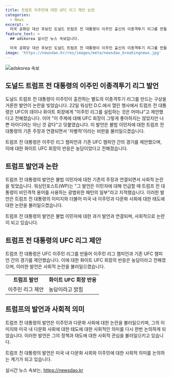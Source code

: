 ```yaml
---
title: 트럼프 이주민에 대한 UFC 리그 제안 논란
categories:
  - News
excerpt: >
  미국 공화당 대선 후보인 도널드 트럼프 전 대통령이 이주민 출신의 이종격투기 리그를 만들고자 했다는 발언으로 논란에 휩싸였습니다. 트럼프 전 대통령은 복음주의 기독교 단체 행사에서 UFC 회장에게 이주민 리그 설립을 제안했으며, 이에 대한 비난이 빗발쳤습니다. 이 발언은 트럼프 전 대통령의 이민자에 대한 비난적인 발언과 연결돼 차별적이라는 비판을 받았습니다. 화이트 UFC 회장은 이 발언을 농담이라고 설명했습니다.
feature_text: >
  ## adskorea 실시간 뉴스 속보입니다.

  미국 공화당 대선 후보인 도널드 트럼프 전 대통령이 이주민 출신의 이종격투기 리그를 만들고자 했다는 발언으로 논란에 휩싸였습니다. 트럼프 전 대통령은 복음주의 기독교 단체 행사에서 UFC 회장에게 이주민 리그 설립을 제안했으며, 이에 대한 비난이 빗발쳤습니다. 이 발언은 트럼프 전 대통령의 이민자에 대한 비난적인 발언과 연결돼 차별적이라는 비판을 받았습니다. 화이트 UFC 회장은 이 발언을 농담이라고 설명했습니다.
image: 'https://newsdao.kr/res/images/meta/newsdao_breakingnews.jpg'
---
```


<p><img src="https://newsdao.kr/res/images/meta/newsdao_breakingnews.jpg" alt="adskorea 속보" /></p>

<h2 data-ke-size="size26">도널드 트럼프 전 대통령의 이주민 이종격투기 리그 발언</h2>

<p>도널드 트럼프 전 대통령이 이주민이 출전하는 별도의 이종격투기 리그를 만드는 구상을 거론한 발언이 논란을 빚었습니다. 22일 워싱턴 D.C.에서 열린 행사에서 트럼프 전 대통령은 UFC의 데이나 화이트 회장에게 "이주민 리그를 설립하는 것은 어떠냐"고 제안했다고 전해졌습니다. 이어 "이 주제에 대해 UFC 회장이 그렇게 좋아하지는 않았지만 나쁜 아이디어는 아닌 것 같다"고 덧붙였습니다. 이 발언은 불법 이민자에 대한 트럼프 전 대통령의 기존 주장과 연결되면서 '차별적'이라는 비판을 불러일으켰습니다.</p>

<p data-ke-size="size16">트럼프 전 대통령은 이주민 리그 챔피언과 기존 UFC 챔피언 간의 경기를 제안했으며, 이에 대한 화이트 UFC 회장의 반응은 농담이었다고 전해졌습니다.</p>

<h2 data-ke-size="size26">트럼프 발언과 논란</h2>

<p>트럼프 전 대통령의 발언은 불법 이민자에 대한 기존의 주장과 연결되면서 사회적 논란을 빚었습니다. 워싱턴포스트(WP)는 "그 발언은 이민자에 대해 언급할 때 트럼프 전 대통령이 비인격적 용어를 사용하는 광범위한 패턴의 일부"라고 지적했습니다. 이러한 발언은 트럼프 전 대통령의 이미지와 더불어 미국 내 이주민과 다문화 사회에 대한 태도에 대한 논란을 불러일으켰습니다.</p>

<p data-ke-size="size16">트럼프 전 대통령의 발언은 불법 이민자에 대한 과거 발언과 연결되며, 사회적으로 논란이 되고 있습니다.</p>

<h2 data-ke-size="size26">트럼프 전 대통령의 UFC 리그 제안</h2>

<p>트럼프 전 대통령은 UFC 이주민 리그를 만들어 이주민 리그 챔피언과 기존 UFC 챔피언 간의 경기를 제안했습니다. 이에 대한 화이트 UFC 회장의 반응은 농담이라고 전해졌으며, 이러한 발언은 사회적 논란을 불러일으켰습니다.</p>

<table>
    <tr>
        <td style="text-align: center; height: 17px;"><b>트럼프 발언</b></td>
        <td style="text-align: center; height: 17px;"><b>화이트 UFC 회장 반응</b></td>
    </tr>
    <tr>
        <td>이주민 리그 제안</td>
        <td>농담이라고 밝힘</td>
    </tr>
</table>

<h2 data-ke-size="size26">트럼프의 발언과 사회적 의미</h2>

<p>트럼프 전 대통령의 발언은 이주민과 다문화 사회에 대한 논란을 불러일으키며, 그의 이미지와 미국 내 다문화 사회에 대한 태도에 대한 사회적인 의미를 다시 한번 논의하게 되었습니다. 이러한 발언은 그의 정책과 태도에 대한 사회적 관심을 불러일으키고 있습니다.</p>

<p data-ke-size="size16">트럼프 전 대통령의 발언은 미국 내 다문화 사회와 이주민에 대한 사회적 의미를 논의하는 계기가 되고 있습니다.</p>
실시간 뉴스 속보는, <a href="https://newsdao.kr" rel="dofollow">https://newsdao.kr</a>


